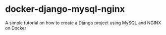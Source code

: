 # docker-django-mysql-nginx
A simple tutorial on how to create a Django project using MySQL and NGINX on Docker
